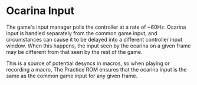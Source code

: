 # Ocarina Input

The game's input manager polls the controller at a rate of ~60Hz. Ocarina input
is handled separately from the common game input, and circumstances can cause
it to be delayed into a different controller input window. When this happens,
the input seen by the ocarina on a given frame may be different from that seen
by the rest of the game.

This is a source of potential desyncs in macros, so when playing or recording a
macro, The Practice ROM ensures that the ocarina input is the same as the common game input
for any given frame.